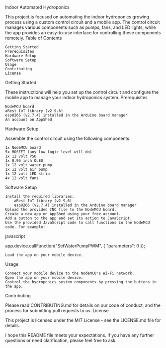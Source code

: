Indoor Automated Hydroponics

This project is focused on automating the indoor hydroponics growing process using a custom control circuit and a mobile app. The control circuit manages various components such as pumps, fans, and LED lights, while the app provides an easy-to-use interface for controlling these components remotely.
Table of Contents

    Getting Started
    Prerequisites
    Hardware Setup
    Software Setup
    Usage
    Contributing
    License

Getting Started

These instructions will help you set up the control circuit and configure the mobile app to manage your indoor hydroponics system.
Prerequisites

    NodeMCU board
    aRest IoT library (v2.9.6)
    esp8266 (v2.7.4) installed in the Arduino board manager
    An account on AppShed

Hardware Setup

Assemble the control circuit using the following components:

    1x NodeMCU board
    5x MOSFET (any low logic level will do)
    1x 12 volt PSU
    1x 0.96 inch OLED
    1x 12 volt water pump
    1x 12 volt air pump
    1x 12 volt LED strip
    4x 12 volt fans

Software Setup

    Install the required libraries:
        aRest IoT library (v2.9.6)
        esp8266 (v2.7.4) installed in the Arduino board manager
    Upload the provided INO file to the NodeMCU board.
    Create a new app on AppShed using your free account.
    Add a button to the app and set its action to JavaScript.
    Use the provided JavaScript code to call functions in the NodeMCU code. For example:

javascript

app.device.callFunction("SetWaterPumpPWM", { "parameters": 0 });

    Load the app on your mobile device.

Usage

    Connect your mobile device to the NodeMCU's Wi-Fi network.
    Open the app on your mobile device.
    Control the hydroponics system components by pressing the buttons in the app.

Contributing

Please read CONTRIBUTING.md for details on our code of conduct, and the process for submitting pull requests to us.
License

This project is licensed under the MIT License - see the LICENSE.md file for details.

I hope this README file meets your expectations. If you have any further questions or need clarification, please feel free to ask.

